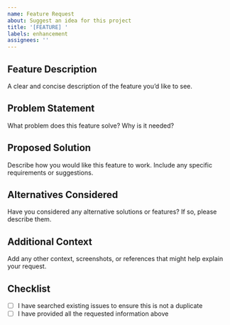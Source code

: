 ```yaml
---
name: Feature Request
about: Suggest an idea for this project
title: '[FEATURE] '
labels: enhancement
assignees: ''
---
```


## Feature Description
A clear and concise description of the feature you’d like to see.

## Problem Statement
What problem does this feature solve? Why is it needed?

## Proposed Solution
Describe how you would like this feature to work. Include any specific requirements or suggestions.

## Alternatives Considered
Have you considered any alternative solutions or features? If so, please describe them.

## Additional Context
Add any other context, screenshots, or references that might help explain your request.

## Checklist
- [ ] I have searched existing issues to ensure this is not a duplicate
- [ ] I have provided all the requested information above
